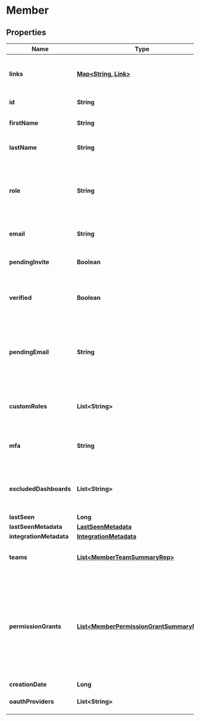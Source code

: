 

# Member


## Properties

| Name | Type | Description | Notes |
|------------ | ------------- | ------------- | -------------|
|**links** | [**Map&lt;String, Link&gt;**](Link.md) | The location and content type of related resources |  |
|**id** | **String** | The member&#39;s ID |  |
|**firstName** | **String** | The member&#39;s first name |  [optional] |
|**lastName** | **String** | The member&#39;s last name |  [optional] |
|**role** | **String** | The member&#39;s built-in role. If the member has no custom roles, this role will be in effect. |  |
|**email** | **String** | The member&#39;s email address |  |
|**pendingInvite** | **Boolean** | Whether the member has a pending invitation |  |
|**verified** | **Boolean** | Whether the member&#39;s email address has been verified |  |
|**pendingEmail** | **String** | The member&#39;s email address before it has been verified, for accounts where email verification is required |  [optional] |
|**customRoles** | **List&lt;String&gt;** | The set of custom roles (as keys) assigned to the member |  |
|**mfa** | **String** | Whether multi-factor authentication is enabled for this member |  |
|**excludedDashboards** | **List&lt;String&gt;** | Default dashboards that the member has chosen to ignore |  [optional] |
|**lastSeen** | **Long** |  |  |
|**lastSeenMetadata** | [**LastSeenMetadata**](LastSeenMetadata.md) |  |  [optional] |
|**integrationMetadata** | [**IntegrationMetadata**](IntegrationMetadata.md) |  |  [optional] |
|**teams** | [**List&lt;MemberTeamSummaryRep&gt;**](MemberTeamSummaryRep.md) | Details on the teams this member is assigned to |  [optional] |
|**permissionGrants** | [**List&lt;MemberPermissionGrantSummaryRep&gt;**](MemberPermissionGrantSummaryRep.md) | A list of permission grants. Permission grants allow a member to have access to a specific action, without having to create or update a custom role. |  [optional] |
|**creationDate** | **Long** |  |  |
|**oauthProviders** | **List&lt;String&gt;** | A list of OAuth providers |  [optional] |



